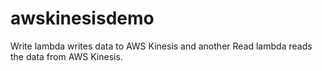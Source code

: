 # awskinesisdemo
Write lambda writes data to AWS Kinesis and another Read lambda reads the data from AWS Kinesis.
